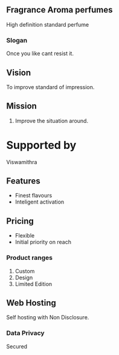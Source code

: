 ## Fragrance Aroma perfumes
High definition standard perfume 
### Slogan
Once you like cant resist it.
## Vision
To improve standard of impression.
## Mission
1. Improve the situation around.
# Supported by
Viswamithra 
## Features
* Finest flavours
* Inteligent activation
## Pricing
* Flexible
* Initial priority on reach
### Product ranges
1. Custom
1. Design
1. Limited Edition
## Web Hosting
Self hosting with Non Disclosure.
### Data Privacy
Secured
